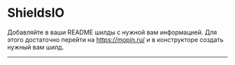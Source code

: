# ShieldsIO
Добавляйте в ваши README шилды с нужной вам информацией. Для этого достаточно перейти на https://mopin.ru/ и в конструкторе создать нужный вам шилд.
_______________
